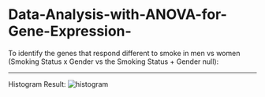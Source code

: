 # Data-Analysis-with-ANOVA-for-Gene-Expression-
To identify the genes that respond different to smoke in men vs women (Smoking Status x Gender vs the Smoking Status + Gender null):
_____________________________________________________________
Histogram Result:
![histogram](https://github.com/Geerath-Bhat/Data-Analysis-with-ANOVA-for-Gene-Expression-/assets/101024664/c5ef0144-499f-42ff-a9e1-9483f15be8bf)
